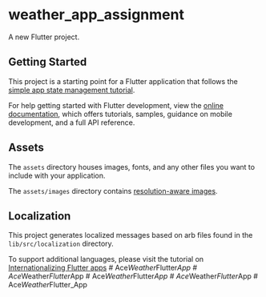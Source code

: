 # weather_app_assignment

A new Flutter project.

## Getting Started

This project is a starting point for a Flutter application that follows the
[simple app state management
tutorial](https://flutter.dev/docs/development/data-and-backend/state-mgmt/simple).

For help getting started with Flutter development, view the
[online documentation](https://flutter.dev/docs), which offers tutorials,
samples, guidance on mobile development, and a full API reference.

## Assets

The `assets` directory houses images, fonts, and any other files you want to
include with your application.

The `assets/images` directory contains [resolution-aware
images](https://flutter.dev/docs/development/ui/assets-and-images#resolution-aware).

## Localization

This project generates localized messages based on arb files found in
the `lib/src/localization` directory.

To support additional languages, please visit the tutorial on
[Internationalizing Flutter
apps](https://flutter.dev/docs/development/accessibility-and-localization/internationalization)
#   A c e _ W e a t h e r _ F l u t t e r _ A p p  
 #   A c e _ W e a t h e r _ F l u t t e r _ A p p  
 #   A c e _ W e a t h e r _ F l u t t e r _ A p p  
 #   A c e _ W e a t h e r _ F l u t t e r _ A p p  
 #   A c e _ W e a t h e r _ F l u t t e r _ A p p  
 